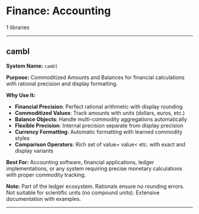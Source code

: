 # Finance: Accounting

1 libraries

---

## cambl

**System Name:** `cambl`

**Purpose:** Commoditized Amounts and Balances for financial calculations with rational precision and display formatting.

**Why Use It:**
- **Financial Precision**: Perfect rational arithmetic with display rounding
- **Commoditized Values**: Track amounts with units (dollars, euros, etc.)
- **Balance Objects**: Handle multi-commodity aggregations automatically
- **Flexible Precision**: Internal precision separate from display precision
- **Currency Formatting**: Automatic formatting with learned commodity styles
- **Comparison Operators**: Rich set of value= value< etc. with exact and display variants

**Best For:** Accounting software, financial applications, ledger implementations, or any system requiring precise monetary calculations with proper commodity tracking.

**Note:** Part of the ledger ecosystem. Rationals ensure no rounding errors. Not suitable for scientific units (no compound units). Extensive documentation with examples.

---


